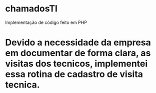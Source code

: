# chamadosTI
Implementação de código feito em PHP

# Devido a necessidade da empresa em documentar de forma clara, as visitas dos tecnicos, implementei essa rotina de cadastro de visita tecnica.